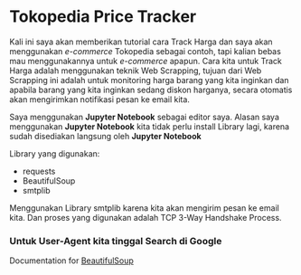 # Tokopedia Price Tracker
Kali ini saya akan memberikan tutorial cara Track Harga dan saya akan menggunakan *e-commerce* Tokopedia sebagai contoh, tapi kalian bebas mau menggunakannya untuk *e-commerce* apapun. Cara kita untuk Track Harga adalah menggunakan teknik Web Scrapping, tujuan dari Web Scrapping ini adalah untuk monitoring harga barang yang kita inginkan dan apabila barang yang kita inginkan sedang diskon harganya, secara otomatis akan mengirimkan notifikasi pesan ke email kita.

Saya menggunakan **Jupyter Notebook** sebagai editor saya. Alasan saya menggunakan **Jupyter Notebook** kita tidak perlu install Library lagi, karena sudah disediakan langsung oleh **Jupyter Notebook**

Library yang digunakan:
* requests
* BeautifulSoup
* smtplib

Menggunakan Library smtplib karena kita akan mengirim pesan ke email kita. Dan proses yang digunakan adalah TCP 3-Way Handshake Process.

### Untuk User-Agent kita tinggal Search di Google

Documentation for [BeautifulSoup](https://www.crummy.com/software/BeautifulSoup/bs4/doc/ "BeautifulSoup") 
